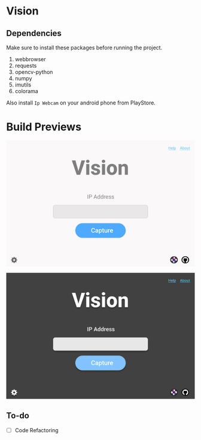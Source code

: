 # Vision


## Dependencies
Make sure to install these packages before running the project.
1. webbrowser
2. requests
3. opencv-python
4. numpy
5. imutils
6. colorama

Also install ```Ip Webcam``` on your android phone from PlayStore. 

# Build Previews
![](previews/vision.png?raw=true "")

![](previews/vision-dark.png?raw=true "")

## To-do
- [ ] Code Refactoring
